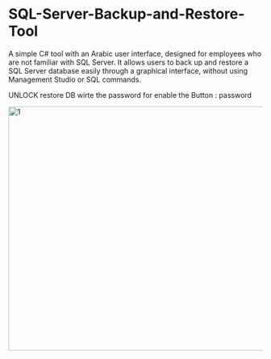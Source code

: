 # SQL-Server-Backup-and-Restore-Tool
 A simple C# tool with an Arabic user interface, designed for employees who are not familiar with SQL Server. It allows users to back up and restore a SQL Server database easily through a graphical interface, without using Management Studio or SQL commands.

 UNLOCK restore DB  wirte the password for enable the Button   : password

<img width="649" height="483" alt="1" src="https://github.com/user-attachments/assets/6a3640ad-4b46-4ec3-81aa-689248fdb2ea" />

